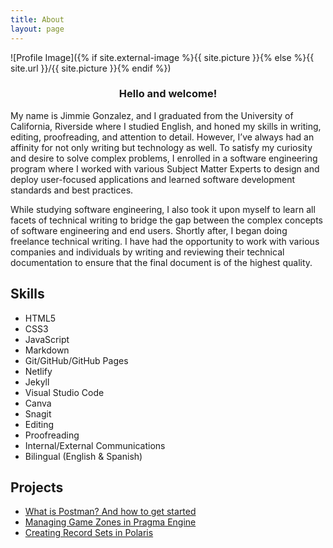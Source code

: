```yaml
---
title: About
layout: page
---
```


![Profile Image]({% if site.external-image %}{{ site.picture }}{% else %}{{ site.url }}/{{ site.picture }}{% endif %})

<h3 style= "text-align: center">Hello and welcome!</h3>

<p>My name is Jimmie Gonzalez, and I graduated from the University of California, Riverside where I studied English, and honed my skills in writing, editing, proofreading, and attention to detail. However, I’ve always had an affinity for not only writing but technology as well. To satisfy my curiosity and desire to solve complex problems, I enrolled in a software engineering program where I worked with various Subject Matter Experts to design and deploy user-focused applications and learned software development standards and best practices. 
</p>

<p>While studying software engineering, I also took it upon myself to learn all facets of technical writing to bridge the gap between the complex concepts of software engineering and end users. Shortly after, I began doing freelance technical writing. I have had the opportunity to work with various companies and individuals by writing and reviewing their technical documentation to ensure that the final document is of the highest quality.</p>

<h2>Skills</h2>

<ul class="skill-list">
	<li>HTML5</li>
	<li>CSS3</li>
	<li>JavaScript</li>
	<li>Markdown</li>
	<li>Git/GitHub/GitHub Pages</li>
	<li>Netlify</li>
	<li>Jekyll</li>
	<li>Visual Studio Code</li>
	<li>Canva</li>
	<li>Snagit</li>
	<li>Editing</li>
	<li>Proofreading</li>
	<li>Internal/External Communications</li>
	<li>Bilingual (English & Spanish)</li>
</ul>

<h2>Projects</h2>

<ul>
	<li><a href="/what-is-postman/">What is Postman? And how to get started</a></li>
	<li><a href="/pragma-engine/">Managing Game Zones in Pragma Engine</a></li>
	<li><a href="/creating-record-sets-in-polaris/">Creating Record Sets in Polaris</a></li>
</ul>
